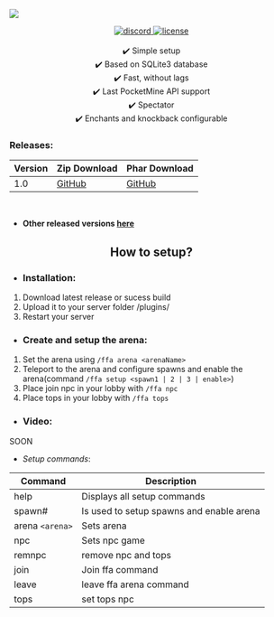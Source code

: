 <a align="center"><img src="https://github.com/PocketmineSmashPE/KFA/blob/master/logo.png"></img></a>

<div align="center">
	<a href="https://discord.gg/">
        <img src="https://img.shields.io/badge/chat-on%20discord-7289da.svg" alt="discord">
    </a>
    <a href="https://github.com/PocketmineSmashPE/KFA/blob/master/LICENSE">
        <img src="https://img.shields.io/badge/license-Apache%20License%202.0-yellowgreen.svg" alt="license">
    </a>
    <br><br>
    ✔️ Simple setup
    <br>
    ✔️ Based on SQLite3 database
    <br>
    ✔️ Fast, without lags
    <br>
    ✔️ Last PocketMine API support
    <br>
    ✔️ Spectator
    <br>
    ✔️ Enchants and knockback configurable
    <br>
    
</div>

### Releases:

| Version | Zip Download | Phar Download |
| --- | --- | --- |
| 1.0 | [GitHub](https://github.com/PocketmineSmashPE/KFA/releases/download/1.0/KFA.zip) | [GitHub](https://github.com/PocketmineSmashPE/KFA/releases/download/1.0/KFA_v1.0-beta.phar) |
<br>

- **Other released versions [here](https://github.com/PocketmineSmashPE/KFA/releases/)**

<div align="center">
	<h2>How to setup?</h2>
</div>

 - <h3>Installation:</h3>
 1. Download latest release or sucess build
 2. Upload it to your server folder /plugins/
 3. Restart your server

-  <h3>Create and setup the arena:</h3>
1. Set the arena using `/ffa arena <arenaName>`
2. Teleport to the arena and configure spawns and enable the arena(command `/ffa setup <spawn1 | 2 | 3 | enable>`)
3. Place join npc in your lobby with `/ffa npc`
4. Place tops in your lobby with `/ffa tops`

- <h3>Video:</h3>

<p>SOON</p>

- _Setup commands_:

| Command | Description |
| --- | --- |
| help | Displays all setup commands |
| spawn# | Is used to setup spawns and enable arena |
| arena `<arena>` | Sets arena |
| npc | Sets npc game |
| remnpc  | remove npc and tops |
| join | Join ffa command |
| leave | leave ffa arena command |
| tops | set tops npc |
